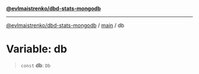[**@evlmaistrenko/dbd-stats-mongodb**](../../../README.md)

---

[@evlmaistrenko/dbd-stats-mongodb](../../../README.md) / [main](../README.md) / db

# Variable: db

> `const` **db**: `Db`
